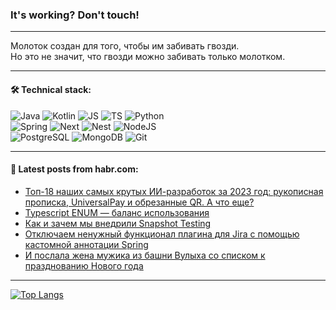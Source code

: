 ### It's working? Don't touch!

---
Молоток создан для того, чтобы им забивать гвозди. <br>
Но это не значит, что гвозди можно забивать только молотком.

---

#### 🛠️ Technical stack:

![Java](https://img.shields.io/badge/Java-informational?logo=Oracle&style=flat&logoColor=white&color=FF4500)
![Kotlin](https://img.shields.io/badge/Kotlin-informational?logo=Kotlin&style=flat&logoColor=white&color=774D97)
![JS](https://img.shields.io/badge/JS-informational?logo=javaScript&style=flat&logoColor=black&color=F7Df1E)
![TS](https://img.shields.io/badge/TypeScript-informational?logo=typeScript&style=flat&logoColor=black&color=017acc)
![Python](https://img.shields.io/badge/Python-informational?logo=Python&style=flat&logoColor=black&color=ffdd54) <br>
![Spring](https://img.shields.io/badge/SpringBoot-informational?logo=SpringBoot&style=flat&logoColor=white&color=6DB33F) 
![Next](https://img.shields.io/badge/Next.js-informational?logo=Next.js&style=flat&logoColor=white&color=3671a1)
![Nest](https://img.shields.io/badge/NestJS-informational?logo=NestJS&style=flat&logoColor=white&color=E0234E)
![NodeJS](https://img.shields.io/badge/NodeJS-informational?logo=node.js&style=flat&logoColor=white&color=70A760) <br>
![PostgreSQL](https://img.shields.io/badge/PostgreSQL-informational?logo=PostgreSQL&style=flat&logoColor=white&color=DAA520)
![MongoDB](https://img.shields.io/badge/MongoDB-informational?logo=MongoDB&style=flat&logoColor=white&color=870000)
![Git](https://img.shields.io/badge/Git-informational?logo=git&style=flat&logoColor=white&color=f74e28)

___

#### 💬 Latest posts from habr.com:

<!-- BLOG-POST-LIST:START -->
- [Топ-18 наших самых крутых ИИ-разработок за 2023 год: рукописная прописка, UniversalPay и обрезанные QR. А что еще?](https://habr.com/ru/companies/smartengines/articles/783224/?utm_source=habrahabr&utm_medium=rss&utm_campaign=783224)
- [Typescript ENUM — баланс использования](https://habr.com/ru/companies/nlmk/articles/770974/?utm_source=habrahabr&utm_medium=rss&utm_campaign=770974)
- [Как и зачем мы внедрили Snapshot Testing](https://habr.com/ru/companies/mkb/articles/783568/?utm_source=habrahabr&utm_medium=rss&utm_campaign=783568)
- [Отключаем ненужный функционал плагина для Jira с помощью кастомной аннотации Spring](https://habr.com/ru/companies/samokat_tech/articles/781756/?utm_source=habrahabr&utm_medium=rss&utm_campaign=781756)
- [И послала жена мужика из башни Вулыха со списком к празднованию Нового года](https://habr.com/ru/articles/783644/?utm_source=habrahabr&utm_medium=rss&utm_campaign=783644)
<!-- BLOG-POST-LIST:END -->

---
[![Top Langs](https://github-readme-stats-git-master-advtsetting-gmailcom.vercel.app/api/top-langs/?username=zloylis&langs_count=10&hide_title=false&title_color=e6edf3&size_weight=0.5&count_weight=0.5&layout=compact&hide_border=true&theme=dracula)](https://github.com/zloylis)

<!-- ![GitHub stats](https://github-readme-stats-git-master-advtsetting-gmailcom.vercel.app/api?username=zloylis&show_icons=true&hide_border=true&theme=dracula&hide_title=true&include_all_commits=true&count_private=true&hide=contribs&hide_rank=true) -->
